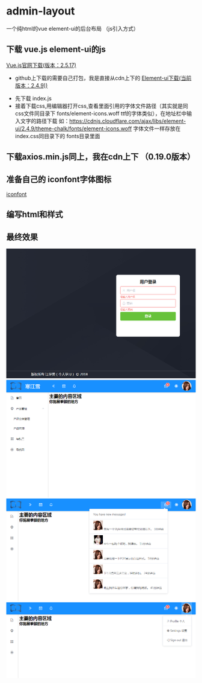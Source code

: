 # admin-layout
一个纯html的vue element-ui的后台布局 （js引入方式）

## 下载 vue.js element-ui的js

[Vue.js官网下载(版本：2.5.17)](https://cn.vuejs.org/v2/guide/installation.html)  

+ github上下载的需要自己打包，我是直接从cdn上下的
[Element-ui下载(当前版本：2.4.9))](https://www.bootcdn.cn/element-ui/)
- 先下载 index.js
- 接着下载css,用编辑器打开css,查看里面引用的字体文件路径（其实就是同css文件同目录下 fonts/element-icons.woff ttf的字体类似），在地址栏中输入文字的路径下载
  如：https://cdnjs.cloudflare.com/ajax/libs/element-ui/2.4.9/theme-chalk/fonts/element-icons.woff
  字体文件一样存放在index.css同目录下的 fonts目录里面

## 下载axios.min.js同上，我在cdn上下 （0.19.0版本）


## 准备自己的 iconfont字体图标
[iconfont](http://iconfont.cn/)

## 编写html和样式

## 最终效果
![登录界面](./md/login.png)
![截图1](./md/pic1.png)
![截图2](./md/pic2.png)
![截图3](./md/pic3.png)
